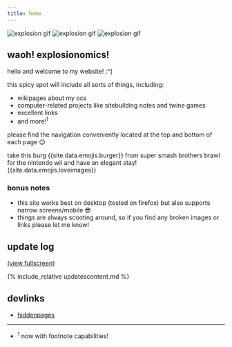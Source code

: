 ```yaml
---
title: home
---
```


<div class="centered">
  <img src="{{ '/assets/images/gifs/explosion.gif' | relative_url }}" alt="explosion gif" title="explosion gif">
  <img src="{{ '/assets/images/gifs/explosion.gif' | relative_url }}" alt="explosion gif" title="explosion gif">
  <img src="{{ '/assets/images/gifs/explosion.gif' | relative_url }}" alt="explosion gif" title="explosion gif">
</div>

## waoh! explosionomics!

hello and welcome to my website! :^]

this spicy spot will include all sorts of things, including:

- wikipages about my ocs
- computer-related projects like sitebuilding notes and twine games
- excellent links
- and more!<sup>1</sup>

please find the navigation conveniently located at the top and bottom of each page 😌

take this burg {{site.data.emojis.burger}} from super smash brothers brawl for the nintendo wii and have an elegant stay! {{site.data.emojis.loveimages}}

### bonus notes

- this site works best on desktop (tested on firefox) but also supports narrow screens/mobile 😎
- things are always scooting around, so if you find any broken images or links please let me know!

## update log

[(view fullscreen)](updates.html)

<div class="shortbox" markdown="1">
  {% include_relative updatescontent.md %}
</div>

## devlinks

- [hiddenpages](hiddenpagesdonotlook/)

---

- <sup>1</sup> now with footnote capabilities!

